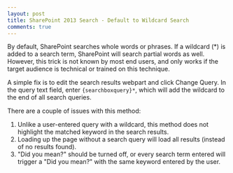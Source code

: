 ```yaml
---
layout: post
title: SharePoint 2013 Search - Default to Wildcard Search
comments: true
---
```


By default, SharePoint searches whole words or phrases. If a wildcard (*) is added to a search term, SharePoint will search partial words as well. However, this trick is not known by most end users, and only works if the target audience is technical or trained on this technique.

A simple fix is to edit the search results webpart and click Change Query. In the query text field, enter `{searchboxquery}*`, which will add the wildcard to the end of all search queries.

There are a couple of issues with this method:
1. Unlike a user-entered query with a wildcard, this method does not highlight the matched keyword in the search results.
2. Loading up the page without a search query will load all results (instead of no results found).
3. "Did you mean?" should be turned off, or every search term entered will trigger a "Did you mean?" with the same keyword entered by the user.
